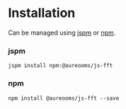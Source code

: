 # Installation

Can be managed using
[jspm](http://jspm.io)
or [npm](https://github.com/npm/npm).

### jspm
```terminal
jspm install npm:@aureooms/js-fft
```

### npm
```terminal
npm install @aureooms/js-fft --save
```
